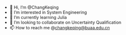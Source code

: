 - 👋 Hi, I’m @ChangKeqing
- 👀 I’m interested in System Engineering
- 🌱 I’m currently learning Julia
- 💞️ I’m looking to collaborate on Uncertainty Qualification
- 📫 How to reach me @changkeqing@buaa.edu.cn

<!---
ChangKeqing/ChangKeqing is a ✨ special ✨ repository because its `README.md` (this file) appears on your GitHub profile.
You can click the Preview link to take a look at your changes.
--->
